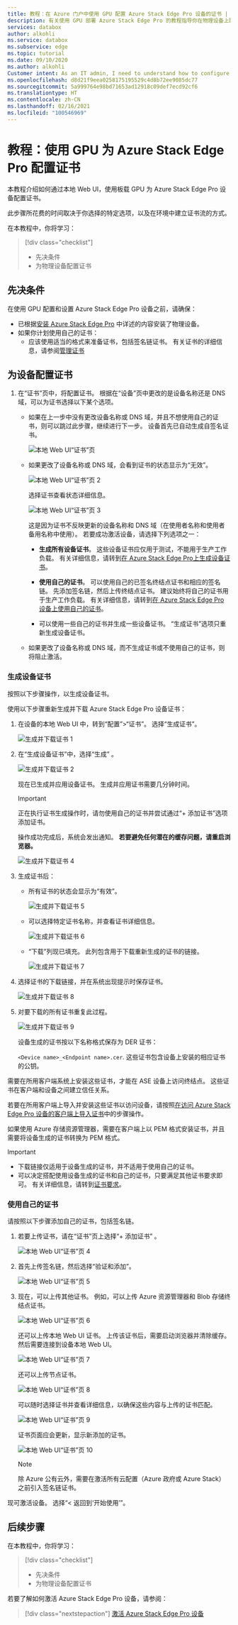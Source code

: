 ```yaml
---
title: 教程：在 Azure 门户中使用 GPU 配置 Azure Stack Edge Pro 设备的证书 | Microsoft Docs
description: 有关使用 GPU 部署 Azure Stack Edge Pro 的教程指导你在物理设备上配置证书。
services: databox
author: alkohli
ms.service: databox
ms.subservice: edge
ms.topic: tutorial
ms.date: 09/10/2020
ms.author: alkohli
Customer intent: As an IT admin, I need to understand how to configure certificates for Azure Stack Edge Pro so I can use it to transfer data to Azure.
ms.openlocfilehash: d8d21f9eea0258175195529c4d8b72ee9085dc77
ms.sourcegitcommit: 5a999764e98bd71653ad12918c09def7ecd92cf6
ms.translationtype: HT
ms.contentlocale: zh-CN
ms.lasthandoff: 02/16/2021
ms.locfileid: "100546969"
---
```

# <a name="tutorial-configure-certificates-for-your-azure-stack-edge-pro-with-gpu"></a>教程：使用 GPU 为 Azure Stack Edge Pro 配置证书

本教程介绍如何通过本地 Web UI，使用板载 GPU 为 Azure Stack Edge Pro 设备配置证书。

此步骤所花费的时间取决于你选择的特定选项，以及在环境中建立证书流的方式。

在本教程中，你将学习：

> [!div class="checklist"]
>
> * 先决条件
> * 为物理设备配置证书

## <a name="prerequisites"></a>先决条件

在使用 GPU 配置和设置 Azure Stack Edge Pro 设备之前，请确保：

* 已根据[安装 Azure Stack Edge Pro](azure-stack-edge-gpu-deploy-install.md) 中详述的内容安装了物理设备。
* 如果你计划使用自己的证书：
    - 应该使用适当的格式来准备证书，包括签名链证书。 有关证书的详细信息，请参阅[管理证书](azure-stack-edge-gpu-manage-certificates.md)

<!--    - If your device is deployed in Azure Government or Azure Government Secret or Azure Government top secret cloud and not deployed in Azure public cloud, a signing chain certificate is required before you can activate your device. 
    For details on certificate, go to [Manage certificates](azure-stack-edge-gpu-manage-certificates.md).-->


## <a name="configure-certificates-for-device"></a>为设备配置证书

1. 在“证书”页中，将配置证书。 根据在“设备”页中更改的是设备名称还是 DNS 域，可以为证书选择以下某个选项。

    - 如果在上一步中没有更改设备名称或 DNS 域，并且不想使用自己的证书，则可以跳过此步骤，继续进行下一步。 设备首先已自动生成自签名证书。 

        ![本地 Web UI“证书”页](./media/azure-stack-edge-gpu-deploy-configure-certificates/generate-certificate-2.png)

    - 如果更改了设备名称或 DNS 域，会看到证书的状态显示为“无效”。 

        ![本地 Web UI“证书”页 2](./media/azure-stack-edge-gpu-deploy-configure-certificates/generate-certificate-1.png)    

        选择证书查看状态详细信息。

        ![本地 Web UI“证书”页 3](./media/azure-stack-edge-gpu-deploy-configure-certificates/generate-certificate-1a.png)  

        这是因为证书不反映更新的设备名称和 DNS 域（在使用者名称和使用者备用名称中使用）。 若要成功激活设备，请选择下列选项之一： 
    
        - **生成所有设备证书**。 这些设备证书应仅用于测试，不能用于生产工作负载。 有关详细信息，请转到[在 Azure Stack Edge Pro上生成设备证书](#generate-device-certificates)。

        - **使用自己的证书**。 可以使用自己的已签名终结点证书和相应的签名链。 先添加签名链，然后上传终结点证书。 建议始终将自己的证书用于生产工作负载。 有关详细信息，请转到[在 Azure Stack Edge Pro 设备上使用自己的证书](#bring-your-own-certificates)。
    
        - 可以使用一些自己的证书并生成一些设备证书。 “生成证书”选项只重新生成设备证书。

    - 如果更改了设备名称或 DNS 域，而不生成证书或不使用自己的证书，则将阻止激活。


### <a name="generate-device-certificates"></a>生成设备证书

按照以下步骤操作，以生成设备证书。

使用以下步骤重新生成并下载 Azure Stack Edge Pro 设备证书：

1. 在设备的本地 Web UI 中，转到“配置”>“证书”。 选择“生成证书”。

    ![生成并下载证书 1](./media/azure-stack-edge-gpu-deploy-configure-certificates/generate-certificate-3.png)

2. 在“生成设备证书”中，选择“生成” 。 

    ![生成并下载证书 2](./media/azure-stack-edge-gpu-deploy-configure-certificates/generate-certificate-4.png)

    现在已生成并应用设备证书。 生成并应用证书需要几分钟时间。
    
    > [!IMPORTANT]
    > 正在执行证书生成操作时，请勿使用自己的证书并尝试通过“+ 添加证书”选项添加证书。

    操作成功完成后，系统会发出通知。 **若要避免任何潜在的缓存问题，请重启浏览器。**
    
    ![生成并下载证书 4](./media/azure-stack-edge-gpu-deploy-configure-certificates/generate-certificate-5.png)

3. 生成证书后： 

    - 所有证书的状态会显示为“有效”。 

        ![生成并下载证书 5](./media/azure-stack-edge-gpu-deploy-configure-certificates/generate-certificate-6.png)

    - 可以选择特定证书名称，并查看证书详细信息。 

        ![生成并下载证书 6](./media/azure-stack-edge-gpu-deploy-configure-certificates/generate-certificate-6a.png)

    - “下载”列现已填充。 此列包含用于下载重新生成的证书的链接。 

        ![生成并下载证书 7](./media/azure-stack-edge-gpu-deploy-configure-certificates/generate-certificate-6b.png)


4. 选择证书的下载链接，并在系统出现提示时保存证书。 

    ![生成并下载证书 8](./media/azure-stack-edge-gpu-deploy-configure-certificates/generate-certificate-7.png)

5. 对要下载的所有证书重复此过程。 
    
    ![生成并下载证书 9](./media/azure-stack-edge-gpu-deploy-configure-certificates/generate-certificate-8.png)

    设备生成的证书按以下名称格式保存为 DER 证书： 

    `<Device name>_<Endpoint name>.cer`. 这些证书包含设备上安装的相应证书的公钥。 

需要在所用客户端系统上安装这些证书，才能在 ASE 设备上访问终结点。 这些证书在客户端和设备之间建立信任关系。

若要在所用客户端上导入并安装这些证书以访问设备，请按照[在访问 Azure Stack Edge Pro 设备的客户端上导入证书](azure-stack-edge-gpu-manage-certificates.md#import-certificates-on-the-client-accessing-the-device)中的步骤操作。 

如果使用 Azure 存储资源管理器，需要在客户端上以 PEM 格式安装证书，并且需要将设备生成的证书转换为 PEM 格式。 

> [!IMPORTANT]
> - 下载链接仅适用于设备生成的证书，并不适用于使用自己的证书。
> - 可以决定搭配使用设备生成的证书和自己的证书，只要满足其他证书要求即可。 有关详细信息，请转到[证书要求](azure-stack-edge-gpu-certificate-requirements.md)。
    

### <a name="bring-your-own-certificates"></a>使用自己的证书

请按照以下步骤添加自己的证书，包括签名链。

1. 若要上传证书，请在“证书”页上选择“+ 添加证书” 。

    ![本地 Web UI“证书”页 4](./media/azure-stack-edge-gpu-deploy-configure-certificates/add-certificate-1.png)

2. 首先上传签名链，然后选择“验证和添加”。

    ![本地 Web UI“证书”页 5](./media/azure-stack-edge-gpu-deploy-configure-certificates/add-certificate-2.png)

3. 现在，可以上传其他证书。 例如，可以上传 Azure 资源管理器和 Blob 存储终结点证书。

    ![本地 Web UI“证书”页 6](./media/azure-stack-edge-gpu-deploy-configure-certificates/add-certificate-3.png)

    还可以上传本地 Web UI 证书。 上传该证书后，需要启动浏览器并清除缓存。 然后需要连接到设备本地 Web UI。  

    ![本地 Web UI“证书”页 7](./media/azure-stack-edge-gpu-deploy-configure-certificates/add-certificate-5.png)

    还可以上传节点证书。

    ![本地 Web UI“证书”页 8](./media/azure-stack-edge-gpu-deploy-configure-certificates/add-certificate-4.png)

    可以随时选择证书并查看详细信息，以确保这些内容与上传的证书匹配。

    ![本地 Web UI“证书”页 9](./media/azure-stack-edge-gpu-deploy-configure-certificates/add-certificate-6.png)

    证书页面应会更新，显示新添加的证书。

    ![本地 Web UI“证书”页 10](./media/azure-stack-edge-gpu-deploy-configure-certificates/add-certificate-7.png)  

    > [!NOTE]
    > 除 Azure 公有云外，需要在激活所有云配置（Azure 政府或 Azure Stack）之前引入签名链证书。


现可激活设备。 选择“< 返回到‘开始使用’”。


## <a name="next-steps"></a>后续步骤

在本教程中，你将学习：

> [!div class="checklist"]
>
> * 先决条件
> * 为物理设备配置证书

若要了解如何激活 Azure Stack Edge Pro 设备，请参阅：

> [!div class="nextstepaction"]
> [激活 Azure Stack Edge Pro 设备](./azure-stack-edge-gpu-deploy-activate.md)
